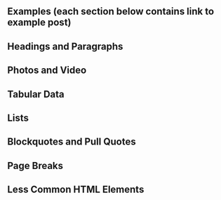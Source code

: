 ## Examples (each section below contains link to example post)
## Headings and Paragraphs
## Photos and Video
## Tabular Data
## Lists
## Blockquotes and Pull Quotes
## Page Breaks
## Less Common HTML Elements

